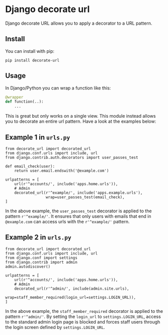 Django decorate url
====================

Django decorate URL allows you to apply a decorator to a URL pattern.

Install
-------

You can install with pip:


    pip install decorate-url


Usage
-----


In Django/Python you can wrap a function like this:

```python
@wrapper
def function(..):
    ...
```
This is great but only works on a single view.  This module instead allows
you to decorate an entire url pattern. Have a look at the examples below:



Example 1 in `urls.py`
----------------------
```
from decorate_url import decorated_url
from django.conf.urls import include, url
from django.contrib.auth.decorators import user_passes_test

def email_check(user):
    return user.email.endswith('@example.com')

urlpatterns = [
    url(r'^accounts/', include('apps.home.urls')),
    # Admin
    decorated_url(r'^example/', include('apps.example.urls'),
                  wrap=user_passes_test(email_check),
]
```
In the above example, the `user_passes_test` decorator is applied to the 
pattern `r'^example/'`. It ensures that only users with emails that end in `@example.com` can
access urls with the `r'^example/'` pattern.



Example 2 in `urls.py`
----------------------
```
from decorate_url import decorated_url
from django.conf.urls import include, url
from django.conf import settings
from django.contrib import admin
admin.autodiscover()

urlpatterns = [
    url(r'^accounts/', include('apps.home.urls')),
    # Admin
    decorated_url(r'^admin/', include(admin.site.urls),
                  wrap=staff_member_required(login_url=settings.LOGIN_URL)),
]
```
In the above example, the `staff_member_required` decorator is applied to the 
pattern `r'^admin/'`. By setting the `login_url` to `settings.LOGIN_URL`, access to the 
standard admin login page is blocked and forces staff users through the login screen
defined by `settings.LOGIN_URL`.
